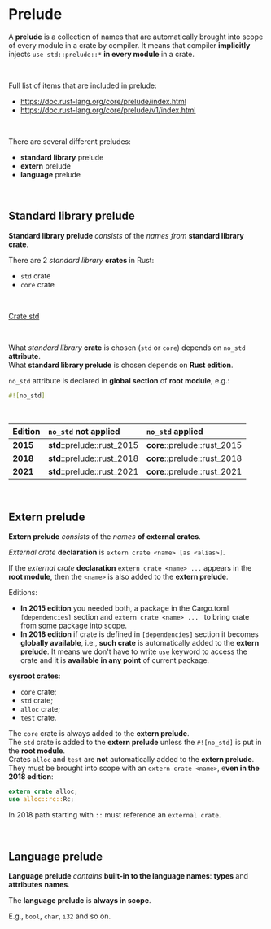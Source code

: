 # Prelude
A **prelude** is a collection of names that are automatically brought into scope of every module in a crate by compiler. It means that compiler **implicitly** injects ``use std::prelude::*`` **in every module** in a crate.

<br>

Full list of items that are included in prelude:
- https://doc.rust-lang.org/core/prelude/index.html
- https://doc.rust-lang.org/core/prelude/v1/index.html

<br>

There are several different preludes:
- **standard library** prelude
- **extern** prelude
- **language** prelude

<br>

## Standard library prelude
**Standard library prelude** *consists* of the *names from* **standard library crate**.<br>

There are 2 *standard library* **crates** in Rust: 
- ``std`` crate
- ``core`` crate

<br>

[Crate std](https://doc.rust-lang.org/std/index.html)

<br>

What *standard library* **crate** is chosen (``std`` or ``core``) depends on ``no_std`` **attribute**.<br>
What **standard library prelude** is chosen depends on **Rust edition**.<br>

``no_std`` attribute is declared in **global section** of **root module**, e.g.:
```Rust
#![no_std]
```

<br>

|**Edition**|``no_std`` **not** applied|``no_std`` applied|
|:------|:-----------------|:-------------|
|**2015**|**std**::prelude::rust_2015|**core**::prelude::rust_2015|
|**2018**|**std**::prelude::rust_2018|**core**::prelude::rust_2018|
|**2021**|**std**::prelude::rust_2021|**core**::prelude::rust_2021|

<br>

## Extern prelude
**Extern prelude** *consists* of the *names* **of external crates**.<br>

*External crate* **declaration** is ``extern crate <name> [as <alias>]``.<br>

If the *external crate* **declaration** ``extern crate <name> ...`` appears in the **root module**, then the ``<name>`` is also added to the **extern prelude**.<br>

Editions:
- **In 2015 edition** you needed both, a package in the Cargo.toml ``[dependencies]`` section and ``extern crate <name> ... `` to bring crate from some package into scope.
- **In 2018 edition** if crate is defined in ``[dependencies]`` section it becomes **globally available**, i.e., **such crate** is automatically added to the **extern prelude**. It means we don't have to write ``use`` keyword to access the crate and it is **available in any point** of current package.

**sysroot crates**: 
- ``core`` crate;
- ``std`` crate;
- ``alloc`` crate;
- ``test`` crate.

The ``core`` crate is always added to the **extern prelude**.<br>
The ``std`` crate is added to the **extern prelude** unless the ``#![no_std]`` is put in the **root module**.<br>
Crates ``alloc`` and `test` are **not** automatically added to the **extern prelude**. They must be brought into scope with an ``extern crate <name>``, e**ven in the 2018 edition**:

```Rust
extern crate alloc;
use alloc::rc::Rc;
```

In 2018 path starting with ``::`` must reference an ``external crate``.

<br>

## Language prelude
**Language prelude** *contains* **built-in to the language names**: **types** and **attributes** **names**.<br>

The **language prelude** is **always in scope**.<br>

E.g., ``bool``, ``char``, ``i32`` and so on.
